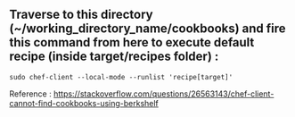 ## Traverse to this directory (~/working_directory_name/cookbooks) and fire this command from here to execute default recipe (inside target/recipes folder) :

```sudo chef-client --local-mode --runlist 'recipe[target]'```

Reference : https://stackoverflow.com/questions/26563143/chef-client-cannot-find-cookbooks-using-berkshelf 
